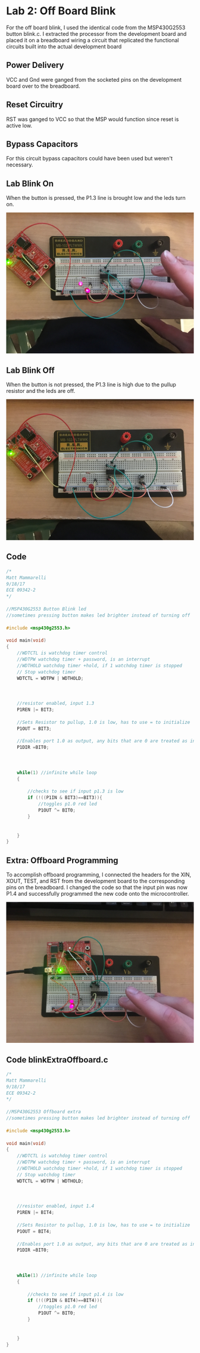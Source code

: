 # Lab 2: Off Board Blink
For the off board blink, I used the identical code from the MSP430G2553 button blink.c. I extracted the processor from the development board and placed it on a breadboard wiring a circuit that replicated the functional circuits built into the actual development board

## Power Delivery

VCC and Gnd were ganged from the socketed pins on the development board over to the breadboard.

## Reset Circuitry

RST was ganged to VCC so that the MSP would function since reset is active low.

## Bypass Capacitors

For this circuit bypass capacitors could have been used but weren't necessary.


## Lab Blink On

When the button is pressed, the P1.3 line is brought low and the leds turn on.

![alt text](MSP430G2553/blinkOn.JPG "Blinking On")

## Lab Blink Off

When the button is not pressed, the P1.3 line is high due to the pullup resistor and the leds are off.

![alt text](MSP430G2553/blinkOff.JPG "Blinking Off")

## Code

```c
/*
Matt Mammarelli
9/18/17
ECE 09342-2
*/

//MSP430G2553 Button Blink led
//sometimes pressing button makes led brighter instead of turning off

#include <msp430g2553.h>

void main(void)
{
    //WDTCTL is watchdog timer control
    //WDTPW watchdog timer + password, is an interrupt
    //WDTHOLD watchdog timer +hold, if 1 watchdog timer is stopped
    // Stop watchdog timer
    WDTCTL = WDTPW | WDTHOLD;

  

    //resistor enabled, input 1.3
    P1REN |= BIT3;

    //Sets Resistor to pullup, 1.0 is low, has to use = to initialize
    P1OUT = BIT3;

	//Enables port 1.0 as output, any bits that are 0 are treated as inputs
	P1DIR =BIT0;



	while(1) //infinite while loop
	{

	    //checks to see if input p1.3 is low
	    if (!((P1IN & BIT3)==BIT3)){
	        //toggles p1.0 red led
	        P1OUT ^= BIT0;
	    }


	}
}
```

## Extra: Offboard Programming
To accomplish offboard programming, I connected the headers for the XIN, XOUT, TEST, and RST from the development board to the corresponding pins on the breadboard. I changed the code so that the input pin was now P1.4 and successfully programmed the new code onto the microcontroller.

![alt text](MSP430G2553/blinkExtraOffBoard.JPG "Blinking On P1.4")

## Code blinkExtraOffboard.c

```c
/*
Matt Mammarelli
9/18/17
ECE 09342-2
*/

//MSP430G2553 Offboard extra
//sometimes pressing button makes led brighter instead of turning off

#include <msp430g2553.h>

void main(void)
{
    //WDTCTL is watchdog timer control
    //WDTPW watchdog timer + password, is an interrupt
    //WDTHOLD watchdog timer +hold, if 1 watchdog timer is stopped
    // Stop watchdog timer
    WDTCTL = WDTPW | WDTHOLD;

  

    //resistor enabled, input 1.4
    P1REN |= BIT4;

    //Sets Resistor to pullup, 1.0 is low, has to use = to initialize
    P1OUT = BIT4;

	//Enables port 1.0 as output, any bits that are 0 are treated as inputs
	P1DIR =BIT0;



	while(1) //infinite while loop
	{

	    //checks to see if input p1.4 is low
	    if (!((P1IN & BIT4)==BIT4)){
	        //toggles p1.0 red led
	        P1OUT ^= BIT0;
	    }


	}
}
```
